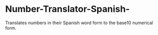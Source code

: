 # Number-Translator-Spanish-
Translates numbers in their Spanish word form to the base10 numerical form.
